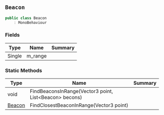 ## `Beacon`

```csharp
public class Beacon
    : MonoBehaviour
```

### Fields

| Type | Name | Summary | 
| --- | --- | --- | 
| Single | m_range |  | 


### Static Methods

| Type | Name | Summary | 
| --- | --- | --- | 
| void | FindBeaconsInRange(Vector3 point, List&lt;Beacon&gt; becons) |  | 
| [Beacon](./Beacon.md) | FindClosestBeaconInRange(Vector3 point) |  | 


